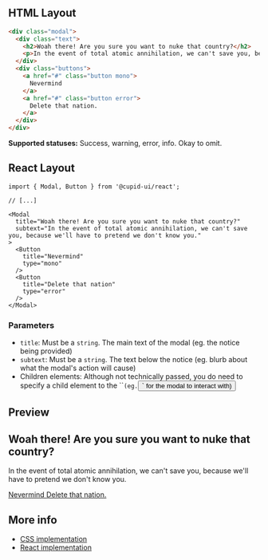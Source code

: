 ## HTML Layout
```html
<div class="modal">
  <div class="text">
    <h2>Woah there! Are you sure you want to nuke that country?</h2>
    <p>In the event of total atomic annihilation, we can't save you, because we'll have to pretend we don't know you.</p>
  </div>
  <div class="buttons">
    <a href="#" class="button mono">
      Nevermind
    </a>
    <a href="#" class="button error">
      Delete that nation.
    </a>
  </div>
</div>
```

**Supported statuses:** Success, warning, error, info. Okay to omit.

## React Layout
```tsx
import { Modal, Button } from '@cupid-ui/react';

// [...]

<Modal
  title="Woah there! Are you sure you want to nuke that country?"
  subtext="In the event of total atomic annihilation, we can't save you, because we'll have to pretend we don't know you."
>
  <Button
    title="Nevermind"
    type="mono"
  />
  <Button
    title="Delete that nation"
    type="error"
  />
</Modal>
```

### Parameters
- `title`: Must be a `string`. The main text of the modal (eg. the notice being provided)
- `subtext`: Must be a `string`. The text below the notice (eg. blurb about what the modal's action will cause)
- Children elements: Although not technically passed, you do need to specify a child element to the ``<Modal></Modal>` (eg. `<Button/>` for the modal to interact with)

## Preview
<div class="modal">
  <div class="text">
    <h2>Woah there! Are you sure you want to nuke that country?</h2>
    <p>In the event of total atomic annihilation, we can't save you, because we'll have to pretend we don't know you.</p>
  </div>
  <div class="buttons">
    <a href="#" class="button mono">
      Nevermind
    </a>
    <a href="#" class="button error">
      Delete that nation.
    </a>
  </div>
</div>

## More info
- [CSS implementation](https://github.com/designbylunar/cupid/blob/main/css/src/interaction/modal.css)
- [React implementation](https://github.com/designbylunar/cupid/blob/main/react/src/components/interaction/modal.tsx)
